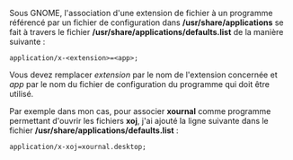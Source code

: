 Sous GNOME, l'association d'une extension de fichier à un programme référencé par un fichier de configuration dans **/usr/share/applications** se fait à travers le fichier **/usr/share/applications/defaults.list** de la manière suivante :

    application/x-<extension>=<app>;

Vous devez remplacer *extension* par le nom de l'extension concernée et *app* par le nom du fichier de configuration du programme qui doit être utilisé.

Par exemple dans mon cas, pour associer **xournal** comme programme permettant d'ouvrir les fichiers **xoj**, j'ai ajouté la ligne suivante dans le fichier **/usr/share/applications/defaults.list** :

    application/x-xoj=xournal.desktop;
